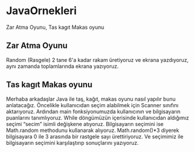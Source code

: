 # JavaOrnekleri
Zar Atma Oyunu, Tas kagıt Makas oyunu


<h2> Zar Atma Oyunu </h2>
Random (Rasgele) 2 tane 6'a kadar rakam üretiyoruz ve ekrana yazdıyoruz, aynı zamanda toplamlarında ekrana yazıyoruz.

<h2> Tas kagıt Makas oyunu </h2>
Merhaba arkadaşlar  Java ile taş, kağıt, makas oyunu nasıl yapılır bunu anlatacağız. Öncelikle kullanıcıdan seçim alabilmek için Scanner sınıfını aktarıyoruz. Ardından main fonksiyonumuzda kullanıcının ve bilgisayarın puanlarını tanımlıyoruz. While döngümüzün içerisinde kullanıcıdan aldığımız seçimi “secim” isimli değişkene atıyoruz. Bilgisayarın seçimini ise Math.random methodunu kullanarak alıyoruz. Math.random()*3 diyerek bilgisayara 0 ile 3 arasında bir rastgele sayı ürettiriyoruz. Ve seçimimiz ile bilgisayarın seçimini karşılaştırıp sonuçlarını yazıyoruz.
